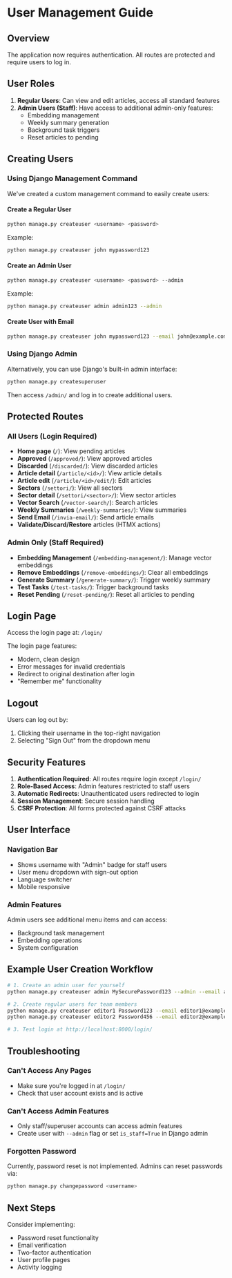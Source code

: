 # User Management Guide

## Overview

The application now requires authentication. All routes are protected and require users to log in.

## User Roles

1. **Regular Users**: Can view and edit articles, access all standard features
2. **Admin Users (Staff)**: Have access to additional admin-only features:
   - Embedding management
   - Weekly summary generation
   - Background task triggers
   - Reset articles to pending

## Creating Users

### Using Django Management Command

We've created a custom management command to easily create users:

#### Create a Regular User
```bash
python manage.py createuser <username> <password>
```

Example:
```bash
python manage.py createuser john mypassword123
```

#### Create an Admin User
```bash
python manage.py createuser <username> <password> --admin
```

Example:
```bash
python manage.py createuser admin admin123 --admin
```

#### Create User with Email
```bash
python manage.py createuser john mypassword123 --email john@example.com
```

### Using Django Admin

Alternatively, you can use Django's built-in admin interface:

```bash
python manage.py createsuperuser
```

Then access `/admin/` and log in to create additional users.

## Protected Routes

### All Users (Login Required)
- **Home page** (`/`): View pending articles
- **Approved** (`/approved/`): View approved articles
- **Discarded** (`/discarded/`): View discarded articles
- **Article detail** (`/article/<id>/`): View article details
- **Article edit** (`/article/<id>/edit/`): Edit articles
- **Sectors** (`/settori/`): View all sectors
- **Sector detail** (`/settori/<sector>/`): View sector articles
- **Vector Search** (`/vector-search/`): Search articles
- **Weekly Summaries** (`/weekly-summaries/`): View summaries
- **Send Email** (`/invia-email/`): Send article emails
- **Validate/Discard/Restore** articles (HTMX actions)

### Admin Only (Staff Required)
- **Embedding Management** (`/embedding-management/`): Manage vector embeddings
- **Remove Embeddings** (`/remove-embeddings/`): Clear all embeddings
- **Generate Summary** (`/generate-summary/`): Trigger weekly summary
- **Test Tasks** (`/test-tasks/`): Trigger background tasks
- **Reset Pending** (`/reset-pending/`): Reset all articles to pending

## Login Page

Access the login page at: `/login/`

The login page features:
- Modern, clean design
- Error messages for invalid credentials
- Redirect to original destination after login
- "Remember me" functionality

## Logout

Users can log out by:
1. Clicking their username in the top-right navigation
2. Selecting "Sign Out" from the dropdown menu

## Security Features

1. **Authentication Required**: All routes require login except `/login/`
2. **Role-Based Access**: Admin features restricted to staff users
3. **Automatic Redirects**: Unauthenticated users redirected to login
4. **Session Management**: Secure session handling
5. **CSRF Protection**: All forms protected against CSRF attacks

## User Interface

### Navigation Bar
- Shows username with "Admin" badge for staff users
- User menu dropdown with sign-out option
- Language switcher
- Mobile responsive

### Admin Features
Admin users see additional menu items and can access:
- Background task management
- Embedding operations
- System configuration

## Example User Creation Workflow

```bash
# 1. Create an admin user for yourself
python manage.py createuser admin MySecurePassword123 --admin --email admin@example.com

# 2. Create regular users for team members
python manage.py createuser editor1 Password123 --email editor1@example.com
python manage.py createuser editor2 Password456 --email editor2@example.com

# 3. Test login at http://localhost:8000/login/
```

## Troubleshooting

### Can't Access Any Pages
- Make sure you're logged in at `/login/`
- Check that user account exists and is active

### Can't Access Admin Features
- Only staff/superuser accounts can access admin features
- Create user with `--admin` flag or set `is_staff=True` in Django admin

### Forgotten Password
Currently, password reset is not implemented. Admins can reset passwords via:
```bash
python manage.py changepassword <username>
```

## Next Steps

Consider implementing:
- Password reset functionality
- Email verification
- Two-factor authentication
- User profile pages
- Activity logging
